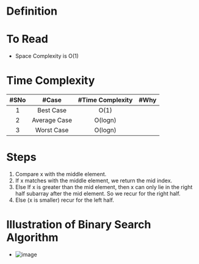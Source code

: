 # Definition

# To Read
* Space Complexity is O(1)

# Time Complexity
|#SNo| #Case  | #Time Complexity |#Why |
| :---: | :---: | :---: |  :---: | 
|1| Best Case | O(1) | |
|2| Average Case | O(logn) | |
|3| Worst Case | O(logn) | |


# Steps
1. Compare x with the middle element.
2. If x matches with the middle element, we return the mid index.
3. Else If x is greater than the mid element, then x can only lie in the right half subarray after the mid element. So we recur for the right half.
4. Else (x is smaller) recur for the left half.

# Illustration of Binary Search Algorithm
* ![image](https://user-images.githubusercontent.com/7721150/180644068-f622603e-9f05-43a0-9d13-da4f209614fe.png)

